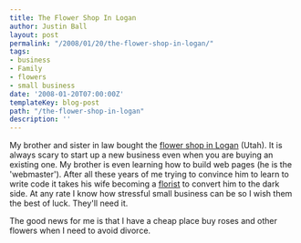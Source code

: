 ```yaml
---
title: The Flower Shop In Logan
author: Justin Ball
layout: post
permalink: "/2008/01/20/the-flower-shop-in-logan/"
tags:
- business
- Family
- flowers
- small business
date: '2008-01-20T07:00:00Z'
templateKey: blog-post
path: "/the-flower-shop-in-logan"
description: ''
---
```


My brother and sister in law bought the [flower shop in Logan][1] (Utah). It is always scary to start up a new business even when you are buying an existing one. My brother is even learning how to build web pages (he is the 'webmaster'). After all these years of me trying to convince him to learn to write code it takes his wife becoming a [florist][2] to convert him to the dark side. At any rate I know how stressful small business can be so I wish them the best of luck. They'll need it.

 [1]: http://loganflowershop.com "The Flower Shoppe"
 [2]: http://loganflowershop.com/aboutus.aspx "Katie the florist at the Flower Shop"

The good news for me is that I have a cheap place buy roses and other flowers when I need to avoid divorce.
